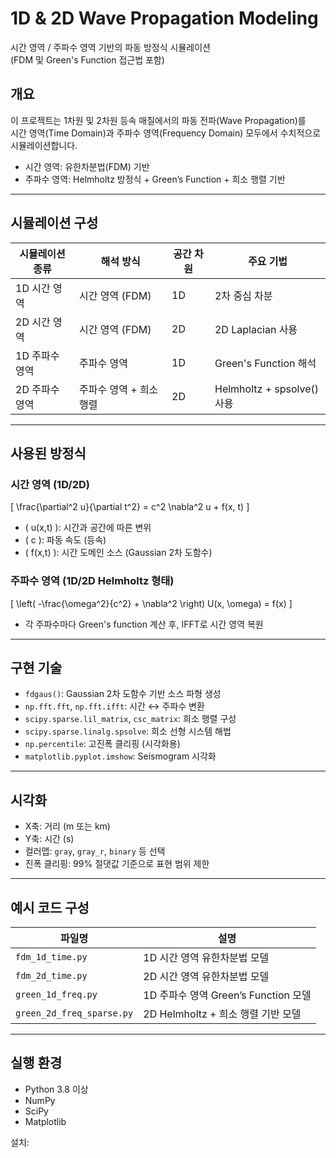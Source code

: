 # 1D & 2D Wave Propagation Modeling  
시간 영역 / 주파수 영역 기반의 파동 방정식 시뮬레이션  
(FDM 및 Green's Function 접근법 포함)

## 개요

이 프로젝트는 1차원 및 2차원 등속 매질에서의 파동 전파(Wave Propagation)를  
시간 영역(Time Domain)과 주파수 영역(Frequency Domain) 모두에서 수치적으로 시뮬레이션합니다.

- 시간 영역: 유한차분법(FDM) 기반
- 주파수 영역: Helmholtz 방정식 + Green’s Function + 희소 행렬 기반

---

## 시뮬레이션 구성

| 시뮬레이션 종류 | 해석 방식        | 공간 차원 | 주요 기법                      |
|----------------|------------------|-----------|-------------------------------|
| 1D 시간 영역    | 시간 영역 (FDM)   | 1D        | 2차 중심 차분                 |
| 2D 시간 영역    | 시간 영역 (FDM)   | 2D        | 2D Laplacian 사용             |
| 1D 주파수 영역 | 주파수 영역       | 1D        | Green's Function 해석         |
| 2D 주파수 영역 | 주파수 영역 + 희소 행렬 | 2D        | Helmholtz + spsolve() 사용     |

---

## 사용된 방정식

### 시간 영역 (1D/2D)

\[
\frac{\partial^2 u}{\partial t^2} = c^2 \nabla^2 u + f(x, t)
\]

- \( u(x,t) \): 시간과 공간에 따른 변위
- \( c \): 파동 속도 (등속)
- \( f(x,t) \): 시간 도메인 소스 (Gaussian 2차 도함수)

### 주파수 영역 (1D/2D Helmholtz 형태)

\[
\left( -\frac{\omega^2}{c^2} + \nabla^2 \right) U(x, \omega) = f(x)
\]

- 각 주파수마다 Green's function 계산 후, IFFT로 시간 영역 복원

---

## 구현 기술

- `fdgaus()`: Gaussian 2차 도함수 기반 소스 파형 생성
- `np.fft.fft`, `np.fft.ifft`: 시간 ↔ 주파수 변환
- `scipy.sparse.lil_matrix`, `csc_matrix`: 희소 행렬 구성
- `scipy.sparse.linalg.spsolve`: 희소 선형 시스템 해법
- `np.percentile`: 고진폭 클리핑 (시각화용)
- `matplotlib.pyplot.imshow`: Seismogram 시각화

---

## 시각화

- X축: 거리 (m 또는 km)
- Y축: 시간 (s)
- 컬러맵: `gray`, `gray_r`, `binary` 등 선택
- 진폭 클리핑: 99% 절댓값 기준으로 표현 범위 제한

---

## 예시 코드 구성

| 파일명                   | 설명                                      |
|--------------------------|-------------------------------------------|
| `fdm_1d_time.py`         | 1D 시간 영역 유한차분법 모델               |
| `fdm_2d_time.py`         | 2D 시간 영역 유한차분법 모델               |
| `green_1d_freq.py`       | 1D 주파수 영역 Green’s Function 모델       |
| `green_2d_freq_sparse.py`| 2D Helmholtz + 희소 행렬 기반 모델         |

---

## 실행 환경

- Python 3.8 이상
- NumPy
- SciPy
- Matplotlib

설치:
